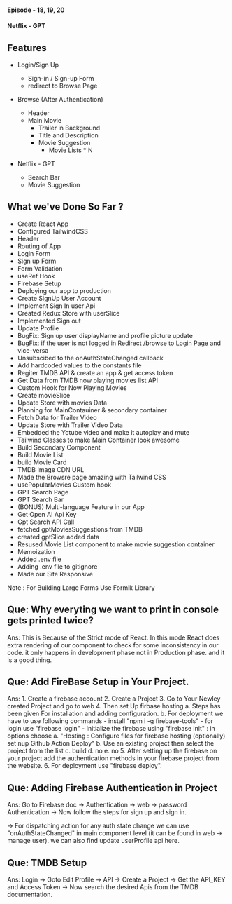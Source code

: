 #### Episode - 18, 19, 20

#### Netflix - GPT

## Features
- Login/Sign Up
    - Sign-in / Sign-up Form
    - redirect to Browse Page

- Browse (After Authentication)
    - Header
    - Main Movie
        - Trailer in Background
        - Title and Description
        - Movie Suggestion
            - Movie Lists * N

- Netflix - GPT
    - Search Bar
    - Movie Suggestion


## What we've Done So Far ? 

- Create React App
- Configured TailwindCSS 
- Header
- Routing of App
- Login Form
- Sign up Form
- Form Validation
- useRef Hook
- Firebase Setup
- Deploying our app to production
- Create SignUp User Account
- Implement Sign In user Api
- Created Redux Store with userSlice
- Implemented Sign out 
- Update Profile
- BugFix: Sign up user displayName and profile picture update
- BugFix: if the user is not logged in Redirect /browse to Login Page and vice-versa
- Unsubscibed to the onAuthStateChanged callback
- Add hardcoded values to the constants file
- Regiter TMDB API & create an app & get access token
- Get Data from TMDB now playing movies list API
- Custom Hook for Now Playing Movies
- Create movieSlice
- Update Store with movies Data
- Planning for MainContauiner & secondary container
- Fetch Data for Trailer Video
- Update Store with Trailer Video Data
- Embedded the Yotube video and make it autoplay and mute
- Tailwind Classes to make Main Container look awesome
- Build Secondary Component
- Build Movie List
- build Movie Card
- TMDB Image CDN URL
- Made the Browsre page amazing with Tailwind CSS
- usePopularMovies Custom hook
- GPT Search Page
- GPT Search Bar
- (BONUS) Multi-language Feature in our App
- Get Open AI Api Key 
- Gpt Search API Call
- fetched gptMoviesSuggestions from TMDB
- created gptSlice added data
- Resused Movie List component to make movie suggestion container
- Memoization
- Added .env file
- Adding .env file to gitignore
- Made our Site Responsive



Note : For Building Large Forms Use Formik Library

## Que: Why everyting we want to print in console gets printed twice? 
Ans: This is Because of the Strict mode of React.
In this mode React does extra rendering of our component to check for some inconsistency in our code. it only happens in development phase not in Production phase. and it is a good thing. 

## Que: Add FireBase Setup in Your Project.
Ans: 1. Create a firebase account
    2. Create a Project
    3. Go to Your Newley created Project and go to web 
    4. Then set Up firbase hosting
        a. Steps has been given For installation and adding configuration.
        b. For deployment we have to use following commands
            - install "npm i -g firebase-tools"
            - for login use "firebase login"
            - Initialize the firebase using "firebase init" : in options choose
                a. "Hosting : Configure files for firebase hosting (optionally) set nup Github Action Deploy"
                b. Use an existing project then select the project from the list
                c. build
                d. no
                e. no
    5. After setting up the firebase on your project add the authentication methods in your firebase project from the website.
    6. For deployment use "firebase deploy".

## Que: Adding Firebase Authentication in Project
Ans: Go to Firebase doc -> Authentication -> web -> password Authentication -> Now follow the steps for sign up and sign in.

-> For dispatching action for any auth state change we can use "onAuthStateChanged" in main component level (it can be found in web -> manage user). we can also find update userProfile api here.


## Que: TMDB Setup
Ans: Login -> Goto Edit Profile -> API -> Create a Project -> Get the API_KEY and Access Token -> Now search the desired Apis from the TMDB documentation.









